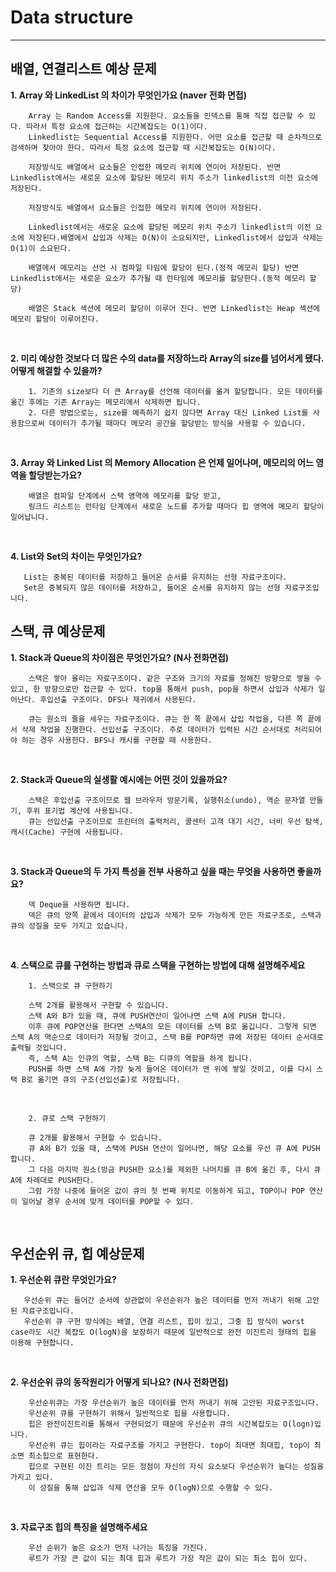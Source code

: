 # Data structure

---

## 배열, 연결리스트 예상 문제

**1. Array 와 LinkedList 의 차이가 무엇인가요 (naver 전화 면접)**
    
        
        Array 는 Random Access를 지원한다. 요소들을 인덱스를 통해 직접 접근할 수 있다. 따라서 특정 요소에 접근하는 시간복잡도는 O(1)이다.
        Linkedlist는 Sequential Access를 지원한다. 어떤 요소를 접근할 때 순차적으로 검색하며 찾아야 한다. 따라서 특정 요소에 접근할 때 시간복잡도는 O(N)이다.
        
        저장방식도 배열에서 요소들은 인접한 메모리 위치에 연이어 저장된다. 반면 Linkedlist에서는 새로운 요소에 할당된 메모리 위치 주소가 linkedlist의 이전 요소에 저장된다.
        
        저장방식도 배열에서 요소들은 인접한 메모리 위치에 연이어 저장된다.
        
        Linkedlist에서는 새로운 요소에 할당된 메모리 위치 주소가 linkedlist의 이전 요소에 저장된다.배열에서 삽입과 삭제는 O(N)이 소요되지만, Linkedlist에서 삽입과 삭제는 O(1)이 소요된다.
        
        배열에서 메모리는 선언 시 컴파일 타임에 할당이 된다.(정적 메모리 할당) 반면 Linkedlist에서는 새로운 요소가 추가될 때 런타임에 메모리를 할당한다.(동적 메모리 할당)
        
        배열은 Stack 섹션에 메모리 할당이 이루어 진다. 반면 Linkedlist는 Heap 섹션에 메모리 할당이 이루어진다.
<BR>
        
**2. 미리 예상한 것보다 더 많은 수의 data를 저장하느라 Array의 size를 넘어서게 됐다. 어떻게 해결할 수 있을까?**
    
        1. 기존의 size보다 더 큰 Array를 선언해 데이터를 옮겨 할당합니다. 모든 데이터를 옮긴 후에는 기존 Array는 메모리에서 삭제하면 됩니다.
        2. 다른 방법으로는, size를 예측하기 쉽지 않다면 Array 대신 Linked List를 사용함으로써 데이터가 추가될 때마다 메모리 공간을 할당받는 방식을 사용할 수 있습니다.

<BR>

**3. Array 와 Linked List 의 Memory Allocation 은 언제 일어나며, 메모리의 어느 영역을 할당받는가요?**

    
        
        배열은 컴파일 단계에서 스택 영역에 메모리를 할당 받고,
        링크드 리스트는 런타임 단계에서 새로운 노드를 추가할 때마다 힙 영역에 메모리 할당이 일어납니다.
<BR>

**4. List와 Set의 차이는 무엇인가요?**
    
       List는 중복된 데이터를 저장하고 들어온 순서를 유지하는 선형 자료구조이다.
       Set은 중복되지 않은 데이터를 저장하고, 들어온 순서를 유지하지 않는 선형 자료구조입니다.


## 스택, 큐 예상문제
**1. Stack과 Queue의 차이점은 무엇인가요? (N사 전화면접)**

        스택은 쌓아 올리는 자료구조이다. 같은 구조와 크기의 자료를 정해진 방향으로 쌓을 수 있고, 한 방향으로만 접근할 수 있다. top을 통해서 push, pop을 하면서 삽입과 삭제가 일어난다. 후입선출 구조이다. DFS나 재귀에서 사용된다.

        큐는 원소의 줄을 세우는 자료구조이다. 큐는 한 쪽 끝에서 삽입 작업을, 다른 쪽 끝에서 삭제 작업을 진행한다. 선입선출 구조이다. 주로 데이터가 입력된 시간 순서대로 처리되어야 하는 경우 사용한다. BFS나 캐시를 구현할 때 사용한다.
<BR>

**2. Stack과 Queue의 실생활 예시에는 어떤 것이 있을까요?**

        스택은 후입선출 구조이므로 웹 브라우저 방문기록, 실행취소(undo), 역순 문자열 만들기, 후위 표기법 계산에 사용됩니다.
        큐는 선입선출 구조이므로 프린터의 출력처리, 콜센터 고객 대기 시간, 너비 우선 탐색, 캐시(Cache) 구현에 사용됩니다.
<BR>

**3. Stack과 Queue의 두 가지 특성을 전부 사용하고 싶을 때는 무엇을 사용하면 좋을까요?**
        
        덱 Deque을 사용하면 됩니다.
        덱은 큐의 양쪽 끝에서 데이터의 삽입과 삭제가 모두 가능하게 만든 자료구조로, 스택과 큐의 성질을 모두 가지고 있습니다.

<BR>

**4. 스택으로 큐를 구현하는 방법과 큐로 스택을 구현하는 방법에 대해 설명해주세요**
        
        1. 스택으로 큐 구현하기
        
        스택 2개를 활용해서 구현할 수 있습니다.
        스택 A와 B가 있을 때, 큐에 PUSH연산이 일어나면 스택 A에 PUSH 합니다. 
        이후 큐에 POP연산을 한다면 스택A의 모든 데이터를 스택 B로 옮깁니다. 그렇게 되면 스택 A의 역순으로 데이터가 저장될 것이고, 스택 B를 POP하면 큐에 저장된 데이터 순서대로 출력될 것입니다.
        즉, 스택 A는 인큐의 역할, 스택 B는 디큐의 역할을 하게 됩니다.
        PUSH를 하면 스택 A에 가장 늦게 들어온 데이터가 맨 위에 쌓일 것이고, 이를 다시 스택 B로 옮기면 큐의 구조(선입선출)로 저장됩니다.
<BR>

        2. 큐로 스택 구현하기

        큐 2개를 활용해서 구현할 수 있습니다.
        큐 A와 B가 있을 때, 스택에 PUSH 연산이 일어나면, 해당 요소를 우선 큐 A에 PUSH 합니다.
        그 다음 마지막 원소(방금 PUSH한 요소)를 제외한 나머지를 큐 B에 옮긴 후, 다시 큐 A에 차례대로 PUSH한다.
        그럼 가장 나중에 들어온 값이 큐의 첫 번째 위치로 이동하게 되고, TOP이나 POP 연산이 일어날 경우 순서에 맞게 데이터를 POP할 수 있다. 
        
<BR>

## 우선순위 큐, 힙 예상문제

**1. 우선순위 큐란 무엇인가요?**
    
       우선순위 큐는 들어간 순서에 상관없이 우선순위가 높은 데이터를 먼저 꺼내기 위해 고안된 자료구조입니다.
       우선순위 큐 구현 방식에는 배열, 연결 리스트, 힙이 있고, 그중 힙 방식이 worst case라도 시간 복잡도 O(logN)을 보장하기 때문에 일반적으로 완전 이진트리 형태의 힙을 이용해 구현합니다.
<BR>

**2. 우선순위 큐의 동작원리가 어떻게 되나요? (N사 전화면접)**
    
        우선순위큐는 가장 우선순위가 높은 데이터를 먼저 꺼내기 위해 고안된 자료구조입니다.
        우선순위 큐를 구현하기 위해서 일반적으로 힙을 사용합니다. 
        힙은 완전이진트리를 통해서 구현되었기 때문에 우선순위 큐의 시간복잡도는 O(logn)입니다.
        우선순위 큐는 힙이라는 자료구조를 가지고 구현한다. top이 최대면 최대힙, top이 최소면 최소힙으로 표현한다. 
        힙으로 구현된 이진 트리는 모든 정점이 자신의 자식 요소보다 우선순위가 높다는 성질을 가지고 있다. 
        이 성질을 통해 삽입과 삭제 연산을 모두 O(logN)으로 수행할 수 있다.
<BR>

**3. 자료구조 힙의 특징을 설명해주세요**
    
        우선 순위가 높은 요소가 먼저 나가는 특징을 가진다.
        루트가 가장 큰 값이 되는 최대 힙과 루트가 가장 작은 값이 되는 최소 힙이 있다.

<BR>


